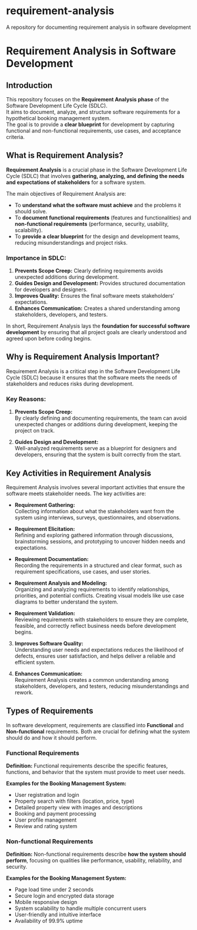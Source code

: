 # requirement-analysis
A repository for documenting requirement analysis in software development
# Requirement Analysis in Software Development

## Introduction
This repository focuses on the **Requirement Analysis phase** of the Software Development Life Cycle (SDLC).  
It aims to document, analyze, and structure software requirements for a hypothetical booking management system.  
The goal is to provide a **clear blueprint** for development by capturing functional and non-functional requirements, use cases, and acceptance criteria.
## What is Requirement Analysis?

**Requirement Analysis** is a crucial phase in the Software Development Life Cycle (SDLC) that involves **gathering, analyzing, and defining the needs and expectations of stakeholders** for a software system.  

The main objectives of Requirement Analysis are:  
- To **understand what the software must achieve** and the problems it should solve.  
- To **document functional requirements** (features and functionalities) and **non-functional requirements** (performance, security, usability, scalability).  
- To **provide a clear blueprint** for the design and development teams, reducing misunderstandings and project risks.  

### Importance in SDLC:
1. **Prevents Scope Creep:** Clearly defining requirements avoids unexpected additions during development.  
2. **Guides Design and Development:** Provides structured documentation for developers and designers.  
3. **Improves Quality:** Ensures the final software meets stakeholders’ expectations.  
4. **Enhances Communication:** Creates a shared understanding among stakeholders, developers, and testers.  

In short, Requirement Analysis lays the **foundation for successful software development** by ensuring that all project goals are clearly understood and agreed upon before coding begins.
## Why is Requirement Analysis Important?

Requirement Analysis is a critical step in the Software Development Life Cycle (SDLC) because it ensures that the software meets the needs of stakeholders and reduces risks during development.  

### Key Reasons:

1. **Prevents Scope Creep:**  
   By clearly defining and documenting requirements, the team can avoid unexpected changes or additions during development, keeping the project on track.

2. **Guides Design and Development:**  
   Well-analyzed requirements serve as a blueprint for designers and developers, ensuring that the system is built correctly from the start.
## Key Activities in Requirement Analysis

Requirement Analysis involves several important activities that ensure the software meets stakeholder needs. The key activities are:

- **Requirement Gathering:**  
  Collecting information about what the stakeholders want from the system using interviews, surveys, questionnaires, and observations.

- **Requirement Elicitation:**  
  Refining and exploring gathered information through discussions, brainstorming sessions, and prototyping to uncover hidden needs and expectations.

- **Requirement Documentation:**  
  Recording the requirements in a structured and clear format, such as requirement specifications, use cases, and user stories.

- **Requirement Analysis and Modeling:**  
  Organizing and analyzing requirements to identify relationships, priorities, and potential conflicts. Creating visual models like use case diagrams to better understand the system.

- **Requirement Validation:**  
  Reviewing requirements with stakeholders to ensure they are complete, feasible, and correctly reflect business needs before development begins.

3. **Improves Software Quality:**  
   Understanding user needs and expectations reduces the likelihood of defects, ensures user satisfaction, and helps deliver a reliable and efficient system.

4. **Enhances Communication:**  
   Requirement Analysis creates a common understanding among stakeholders, developers, and testers, reducing misunderstandings and rework.
## Types of Requirements

In software development, requirements are classified into **Functional** and **Non-functional** requirements. Both are crucial for defining what the system should do and how it should perform.

### Functional Requirements
**Definition:** Functional requirements describe the specific features, functions, and behavior that the system must provide to meet user needs.

**Examples for the Booking Management System:**
- User registration and login
- Property search with filters (location, price, type)
- Detailed property view with images and descriptions
- Booking and payment processing
- User profile management
- Review and rating system

### Non-functional Requirements
**Definition:** Non-functional requirements describe **how the system should perform**, focusing on qualities like performance, usability, reliability, and security.

**Examples for the Booking Management System:**
- Page load time under 2 seconds
- Secure login and encrypted data storage
- Mobile responsive design
- System scalability to handle multiple concurrent users
- User-friendly and intuitive interface
- Availability of 99.9% uptime
